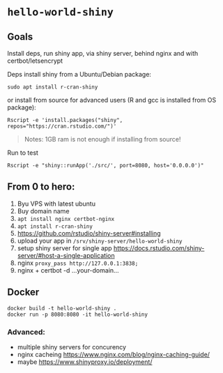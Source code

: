 # `hello-world-shiny`

## Goals

Install deps, run shiny app, via shiny server, behind nginx and with certbot/letsencrypt


Deps install shiny from a Ubuntu/Debian package:
```
sudo apt install r-cran-shiny
```

or install from source for advanced users (R and gcc is installed from OS package):
```
Rscript -e 'install.packages("shiny", repos="https://cran.rstudio.com/")'
```
> Notes: 1GB ram is not enough if installing from source!

Run to test
```
Rscript -e "shiny::runApp('./src/', port=8080, host='0.0.0.0')"
```

## From 0 to hero:

1) Byu VPS with latest ubuntu
2) Buy domain name
3) `apt install nginx certbot-nginx`
4) `apt install r-cran-shiny`
5) https://github.com/rstudio/shiny-server#installing
6) upload your app in `/srv/shiny-server/hello-world-shiny`
7) setup shiny server for single app https://docs.rstudio.com/shiny-server/#host-a-single-application
8) nginx `proxy_pass http://127.0.0.1:3838;`
8) nginx + certbot -d …your-domain…


## Docker

```
docker build -t hello-world-shiny .
docker run -p 8080:8080 -it hello-world-shiny
```

### Advanced:
- multiple shiny servers for concurency
- nginx cacheing https://www.nginx.com/blog/nginx-caching-guide/
- maybe https://www.shinyproxy.io/deployment/
